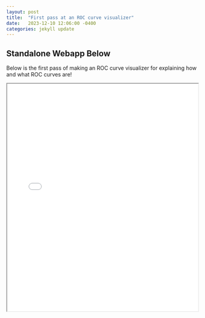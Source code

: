 ```yaml
---
layout: post
title:  "First pass at an ROC curve visualizer"
date:   2023-12-10 12:06:00 -0400
categories: jekyll update
---
```

 ## Standalone Webapp Below
Below is the first pass of making an ROC curve visualizer for explaining how and what ROC curves are!

<iframe src="{{ '/assets/my-web-app.html' | relative_url }}" width="100%" height="600px"></iframe>
